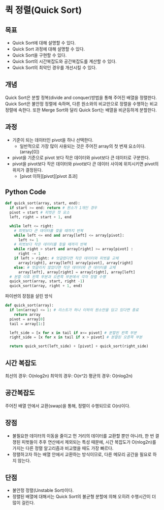# 퀵 정렬(Quick Sort)
## 목표
- Quick Sort에 대해 설명할 수 있다.
- Quick Sort 과정에 대해 설명할 수 있다.
- Quick Sort을 구현할 수 있다.
- Quick Sort의 시간복잡도와 공간복잡도를 계산할 수 있다.
- Quick Sort의 최악인 경우를 개선시킬 수 있다.

## 개념
Quick Sort은 분할 정복(divide and conquer)방법을 통해 주어진 배열을 정렬한다.
Quick Sort은 불안정 정렬에 속하며, 다른 원소와의 비교만으로 정렬을 수행하는 비교 정렬에 속한다. 또한 Merge Sort와 달리 Quick Sort는 배열을 비균등하게 분할한다.

## 과정
- 기준이 되는 데이터인 pivot을 하나 선택한다.
  - 일반적으로 가장 많이 사용되는 것은 주어진 array의 첫 번재 요소이다.(array[0])
- pivot을 기준으로 pivot 보다 작은 데이터와 pivot보다 큰 데이터로 구분한다.
- pivot을 pivot보다 작은 데이터와 pivot보다 큰 데이터 사이에 위치시키면 pivot의 위치가 결정된다.
  - [pivot 이하][pivot][pivot 초과]

## Python Code
```python
def quick_sort(array, start, end):
  if start >= end: return # 원소가 1개인 경우
  pivot = start # 피벗은 첫 요소
  left, right = start + 1, end

  while left <= right:
    # 피벗보다 큰 데이터를 찾을 때까지 반복
    while left <= end and array[left] <= array[pivot]:
      left += 1
    # 피벗보다 작은 데이터를 찾을 때까지 반복
    while right > start and array[right] >= array[pivot] :
      right -= 1
    if left > right: # 엇갈렸다면 작은 데이터와 피벗을 교체
      array[right], array[left] array[pivot], array[right]
    else: # 엇갈리지 않았다면 작은 데이터와 큰 데이터를 교체
      array[left], array[right] = array[right], array[left]
  # 분할 이후 왼쪽 부분과 오른쪽 부분에서 각자 정렬 수행
  quick_sort(array, start, right -1)
  quick_sort(array, right + 1, end)
```
파이썬의 장점을 살린 방식
```python
def quick_sort(array):
  if len(array) <= 1: # 리스트가 하나 이하의 원소만을 담고 있다면 종료
    return array
  pivot = array[0]
  tail = array[1:]

  left_side = [x for x in tail if x<= pivot] # 분할된 왼쪽 부분
  right_side = [x for x in tail if x > pivot] # 분할된 오른쪽 부분

  return quick_sort(left_side) + [pivot] + quick_sort(right_side)
```

## 시간 복잡도
최선의 경우: O(nlog2n)
최악의 경우: O(n^2)
평균의 경우: O(nlog2n)

## 공간복잡도
주어진 배열 안에서 교환(swap)을 통해, 정렬이 수행되므로 O(n)이다.

## 장점
- 불필요한 데이터의 이동을 줄이고 먼 거리의 데이터를 교환할 뿐만 아니라, 한 번 결졍된 피벗들이 추후 연산에서 제외되는 특성 때문에, 시간 복잡도가 O(nlog2n)를 가지는 다른 정렬 알고리즘과 비교했을 때도 가장 빠르다.
- 정렬하고자 하는 배열 안에서 교환하는 방식이므로, 다른 메모리 공간을 필요로 하지 않는다.

## 단점
- 불안정 정렬(Unstable Sort)이다.
- 정렬된 배열에 대해서는 Quick Sort의 불균형 분할에 의해 오히려 수행시간이 더 많이 걸린다.
  
